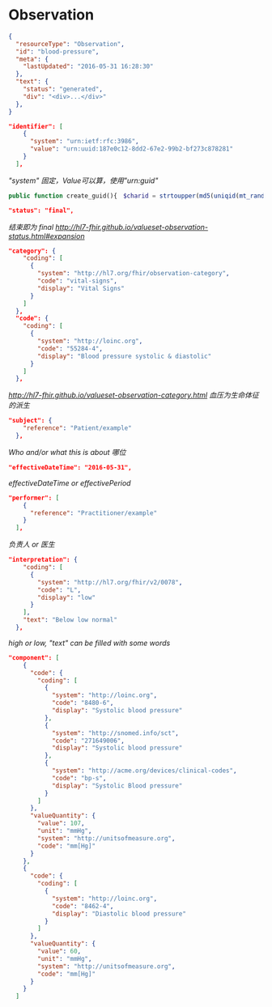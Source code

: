 # Observation

```json
{
  "resourceType": "Observation",
  "id": "blood-pressure",
  "meta": {
    "lastUpdated": "2016-05-31 16:28:30"
  },
  "text": {
    "status": "generated",
    "div": "<div>...</div>"
  },
}
```

```json
"identifier": [
    {
      "system": "urn:ietf:rfc:3986",
      "value": "urn:uuid:187e0c12-8dd2-67e2-99b2-bf273c878281"
    }
  ],
```

*"system" 固定，Value可以算，使用"urn:guid"*

```php
public function create_guid(){　$charid = strtoupper(md5(uniqid(mt_rand(), true)));　$hyphen = chr(45);// "-"　$uuid = substr($charid, 6, 2).substr($charid, 4, 2).substr($charid, 2, 2).substr($charid, 0, 2).$hyphen　.substr($charid, 10, 2).substr($charid, 8, 2).$hyphen　.substr($charid,14, 2).substr($charid,12, 2).$hyphen　.substr($charid,16, 4).$hyphen　.substr($charid,20,12);　return $uuid;　}
```

```json
"status": "final",
```

*结束即为 final http://hl7-fhir.github.io/valueset-observation-status.html#expansion*

```json
"category": {
    "coding": [
      {
        "system": "http://hl7.org/fhir/observation-category",
        "code": "vital-signs",
        "display": "Vital Signs"
      }
    ]
  },
  "code": {
    "coding": [
      {
        "system": "http://loinc.org",
        "code": "55284-4",
        "display": "Blood pressure systolic & diastolic"
      }
    ]
  },
```

*http://hl7-fhir.github.io/valueset-observation-category.html 血压为生命体征的派生*

```json
"subject": {
    "reference": "Patient/example"
  },
```

*Who and/or what this is about 哪位*

```json
"effectiveDateTime": "2016-05-31",
```

*effectiveDateTime or effectivePeriod*

```json
"performer": [
    {
      "reference": "Practitioner/example"
    }
  ],
```

*负责人 or 医生*

```json
"interpretation": {
    "coding": [
      {
        "system": "http://hl7.org/fhir/v2/0078",
        "code": "L",
        "display": "low"
      }
    ],
    "text": "Below low normal"
  },
```

*high or low, "text" can be filled with some words*

```json
"component": [
    {
      "code": {
        "coding": [
          {
            "system": "http://loinc.org",
            "code": "8480-6",
            "display": "Systolic blood pressure"
          },
          {
            "system": "http://snomed.info/sct",
            "code": "271649006",
            "display": "Systolic blood pressure"
          },
          {
            "system": "http://acme.org/devices/clinical-codes",
            "code": "bp-s",
            "display": "Systolic Blood pressure"
          }
        ]
      },
      "valueQuantity": {
        "value": 107,
        "unit": "mmHg",
        "system": "http://unitsofmeasure.org",
        "code": "mm[Hg]"
      }
    },
    {
      "code": {
        "coding": [
          {
            "system": "http://loinc.org",
            "code": "8462-4",
            "display": "Diastolic blood pressure"
          }
        ]
      },
      "valueQuantity": {
        "value": 60,
        "unit": "mmHg",
        "system": "http://unitsofmeasure.org",
        "code": "mm[Hg]"
      }
    }
  ]
```

